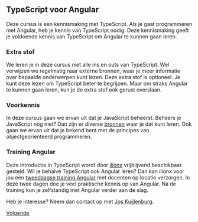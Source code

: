 ## TypeScript voor Angular

Deze cursus is een kennismaking met TypeScript. Als je gaat programmeren met Angular, heb je kennis van TypeScript 
nodig. Deze kennismaking geeft je voldoende kennis van TypeScript om Angular te kunnen gaan leren.

### Extra stof

We leren je in deze cursus niet alle ins en outs van TypeScript. Wel verwijzen we regelmatig naar externe bronnen,
waar je meer informatie over bepaalde onderwerpen kunt lezen. Deze extra stof is optioneel. Je kunt deze lezen om 
TypeScript beter te begrijpen. Maar om straks Angular te kunnen gaan leren, kun je de extra stof ook gerust overslaan.

### Voorkennis

In deze cursus gaan we ervan uit dat je JavaScript beheerst. Beheers je JavaScript nog niet? Dan zijn er diverse 
[bronnen](http://www.w3schools.com/js) waar je dat kunt leren. Ook gaan we ervan uit dat je bekend bent met de principes
van objectgeorienteerd programmeren.

### Training Angular

Deze introductie in TypeScript wordt door [ilionx](http://www.ilionx.com) vrijblijvend beschikbaar gesteld. Wil je 
behalve TypeScript ook Angular leren? Dan kan ilionx voor jou een 
[tweedaagse training Angular](https://www.ilionx.com/diensten/trainingen/trainingen-angular/ecmascript2015-typescript-2) 
met docenten op locatie verzorgen. In deze twee dagen doe je veel praktische kennis op van Angular. Na de training kun 
je zelfstandig met Angular verder aan de slag.

Heb je interesse? Neem dan contact op met 
[Jos Kuijlenburg](https://www.ilionx.com/diensten/trainingen/trainingen-angular/ecmascript2015-typescript-2).

[Volgende](https://ilionx.github.io/kennismaking-typescript/typescript/02.programmeeromgeving.opdracht.html)
